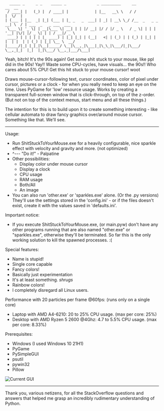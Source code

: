 ```
  _____ _     _ _    _____ _              _ _________     __              __  __                      
 / ____| |   (_) |  / ____| |            | |__   __\ \   / /             |  \/  |                     
| (___ | |__  _| |_| (___ | |_ _   _  ___| | _| | __\ \_/ /__  _   _ _ __| \  / | ___  _   _ ___  ___ 
 \___ \| '_ \| | __|\___ \| __| | | |/ __| |/ / |/ _ \   / _ \| | | | '__| |\/| |/ _ \| | | / __|/ _ \
 ____) | | | | | |_ ____) | |_| |_| | (__|   <| | (_) | | (_) | |_| | |  | |  | | (_) | |_| \__ \  __/
|_____/|_| |_|_|\__|_____/ \__|\__,_|\___|_|\_\_|\___/|_|\___/ \__,_|_|  |_|  |_|\___/ \__,_|___/\___|
```
Yeah, bitch! It's the 90s again! Get some shit stuck to your mouse, like ppl did in the 90s! Yay!! Waste some CPU-cycles, have visuals... the 90s!! Who cares about 5% CPU! Get this hit stuck to your mouse cursor! woot

Draws mouse-cursor-following text, cursor coordinates, color of pixel under cursor, pictures or a clock - for when you really need to keep an eye on the time. Uses PyGame for 'low' resource usage. Works by creating a transparent full-screen window that is click-through, on top of the z-order. (But not on top of the context menus, start menu and all these things.)

The intention for this is to build upon it to create something interesting - like cellular automata to draw fancy graphics over/around mouse cursor. Something like that. We'll see.


---


Usage:
- Run ShitStuckToYourMouse.exe for a heavily configurable, nice sparkle effect with velocity and gravity and more. (not optimized)
- ^--- "Do it!" - Palpatine
- Other possibilities: 
   - Display color under mouse cursor
   - Display a clock
   - CPU usage
   - RAM usage
   - Both/All
   - An image
- You can also run 'other.exe' or 'sparkles.exe' alone. (Or the .py versions) They'll use the settings stored in the 'config.ini' - or if the files doesn't exist, create it with the values saved in 'defaults.ini'.


Important notice:
- If you execute ShitStuckToYourMouse.exe, (or main.pyw) don't have any other programs running that are also named "other.exe" or "sparkles.exe", otherwise they'll be terminated. So far this is the only working solution to kill the spawned processes. :(


Special features:
- Name is stupid!
- Single core capable
- Fancy colors!
- Basically just experimentation
- It's at least something. *shrugs*
- Rainbow colors!
- I completely disregard all Linux users.


Performance with 20 particles per frame @60fps: (runs only on a single core)
- Laptop with AMD A4-6210:              20 to 25% CPU usage. (max per core: 25%)
- Desktop with AMD Ryzen 5 2600 @4Ghz:  4.7 to 5.5% CPU usage. (max per core: 8.33%)


Prerequisites:
- Windows (I used Windows 10 21H1)
- PyGame
- PySimpleGUI
- psutil
- pywin32
- Pillow



![Current GUI](https://github.com/LtqxWYEG/ShitStuckToYourMouse/raw/main/GUI.png?raw=true)

---
Thank you, various netizens, for all the StackOverflow questions and answers that helped me grasp an incredibly rudimentary understanding of Python.
